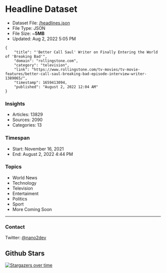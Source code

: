 # Headline Dataset

- Dataset File: [/headlines.json](https://raw.githubusercontent.com/fwd/news/master/headlines.json) 
- File Type: JSON
- File Size: ~**5MB**
- Updated: Aug 2, 2022 5:05 PM

```
{
    "title": "'Better Call Saul' Writer on Finally Entering the World of 'Breaking Bad'",
    "domain": "rollingstone.com",
    "category": "television",
    "link": "https://www.rollingstone.com/tv-movies/tv-movie-features/better-call-saul-breaking-bad-episode-interview-writer-1389065/",
    "timestamp": 1659413094,
    "published": "August 2, 2022 12:04 AM"
}
```

### Insights

- Articles: 13829
- Sources: 2090
- Categories: 13

### Timespan

- Start: November 16, 2021
- End: August 2, 2022 4:44 PM

### Topics

- World News
- Technology
- Television
- Entertaiment
- Politics
- Sport
- More Coming Soon

---

### Contact 

Twitter: [@nano2dev](https://twitter.com/nano2dev)

## Github Stars

[![Stargazers over time](https://starchart.cc/fwd/news.svg)](https://starchart.cc/fwd/news)
	